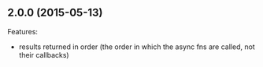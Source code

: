 ## 2.0.0 (2015-05-13)

Features:

  - results returned in order (the order in which the async fns are called, not their callbacks)
